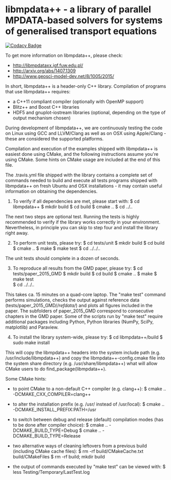 libmpdata++ - a library of parallel MPDATA-based solvers for systems of generalised transport equations 
=======================================================================

[![Codacy Badge](https://api.codacy.com/project/badge/Grade/cc5f854162d64af48afcfe31b3de5aef)](https://app.codacy.com/app/trontrytel/libmpdataxx?utm_source=github.com&utm_medium=referral&utm_content=igfuw/libmpdataxx&utm_campaign=badger)

To get more information on libmpdata++, please check: 
  - http://libmpdataxx.igf.fuw.edu.pl/
  - http://arxiv.org/abs/1407.1309
  - http://www.geosci-model-dev.net/8/1005/2015/

In short, libmpdata++ is a header-only C++ library. 
Compilation of programs that use libmpdata++ requires:
- a C++11 compliant compiler (optionally with OpenMP support)
- Blitz++ and Boost C++ libraries
- HDF5 and gnuplot-iostream libraries 
  (optional, depending on the type of output mechanism chosen)

During development of libmpdata++, we are continuously testing
the code on Linux using GCC and LLVM/Clang as well as on OSX
using Apple/Clang - these are considered the supported platforms.

Compilation and execution of the examples shipped with libmpdata++ 
is easiest done using CMake, and the following instructions assume
you're using CMake. Some hints on CMake usage are included at the
end of this file.

The .travis.yml file shipped with the library contains a complete
set of commands needed to build and execute all tests programs
shipped with libmpdata++ on fresh Ubuntu and OSX installations -
it may contain useful information on obtaining the dependencies.

1. To verify if all dependencies are met, please start with:
  $ cd libmpdata++
  $ mkdir build
  $ cd build
  $ cmake ..
  $ cd ../..
  
The next two steps are optional test. Running the tests is highly
recommended to verify if the library works correctly in your 
environment. Nevertheless, in principle you can skip to step four
and install the library right away.
  
2. To perform unit tests, please try:
  $ cd tests/unit
  $ mkdir build
  $ cd build
  $ cmake ..
  $ make
  $ make test
  $ cd ../../..

The unit tests should complete in a dozen of seconds.

3. To reproduce all results from the GMD paper, please try:
  $ cd tests/paper_2015_GMD
  $ mkdir build 
  $ cd build
  $ cmake ..
  $ make
  $ make test     
  $ cd ../../..

This takes ca. 15 minutes on a quad-core laptop. The "make test"
command performs simulations, checks the output against reference 
data (tests/paper_2015_GMD/*/refdata/*) and plots all figures 
included in the paper. The subfolders of paper_2015_GMD correspond 
to consecutive chapters in the GMD paper. Some of the scripts run
by "make test" require additional packages including Python, Python
libraries (NumPy, SciPy, matplotlib) and Paraview.

4. To install the library system-wide, please try:
  $ cd libmpdata++/build
  $ sudo make install

This will copy the libmpdata++ headers into the system include path
(e.g. /usr/include/libmpdata++) and copy the libmpdata++-config.cmake 
file into the system share directory (e.g. /usr/share/libmpdata++) 
what will allow CMake users to do find_package(libmpdata++).

Some CMake hints:
- to point CMake to a non-default C++ compiler (e.g. clang++):
  $ cmake .. -DCMAKE_CXX_COMPILER=clang++ 

- to alter the installation prefix (e.g. /usr/ instead of /usr/local):
  $ cmake .. -DCMAKE_INSTALL_PREFIX:PATH=/usr

- to switch between debug and release (default) compilation modes 
  (has to be done after compiler choice):
  $ cmake .. -DCMAKE_BUILD_TYPE=Debug
  $ cmake .. -DCMAKE_BUILD_TYPE=Release
  
- two alternative ways of cleaning leftovers from a previous build 
  (including CMake cache files):
  $ rm -rf build/CMakeCache.txt build/CMakeFiles
  $ rm -rf build; mkdir build

- the output of commands executed by "make test" can be viewed with:
  $ less Testing/Temporary/LastTest.log

